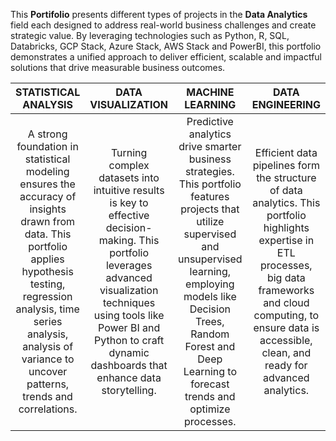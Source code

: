 This **Portifolio** presents different types of projects in the **Data Analytics** field each designed to address real-world business challenges and create strategic value. By leveraging technologies such as Python, R, SQL, Databricks, GCP Stack, Azure Stack, AWS Stack and PowerBI, this portfolio demonstrates a unified approach to deliver efficient, scalable and impactful solutions that drive measurable business outcomes.

| STATISTICAL ANALYSIS | DATA VISUALIZATION | MACHINE LEARNING  | DATA ENGINEERING |
| :---: | :---: | :---: | :---: |
| A strong foundation in statistical modeling ensures the accuracy of insights drawn from data. This portfolio applies hypothesis testing, regression analysis, time series analysis, analysis of variance to uncover patterns, trends and correlations.  | Turning complex datasets into intuitive results is key to effective decision-making. This portfolio leverages advanced visualization techniques using tools like Power BI and Python to craft dynamic dashboards that enhance data storytelling. | Predictive analytics drive smarter business strategies. This portfolio features projects that utilize supervised and unsupervised learning, employing models like Decision Trees, Random Forest and Deep Learning to forecast trends and optimize processes. | Efficient data pipelines form the structure of data analytics. This portfolio highlights expertise in ETL processes, big data frameworks and cloud computing, to ensure data is accessible, clean, and ready for advanced analytics. |


